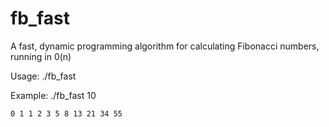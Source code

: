 # fb_fast
A fast, dynamic programming algorithm for calculating Fibonacci numbers, running in 0(n)

Usage: ./fb_fast <number>

Example: ./fb_fast 10

`0
1
1
2
3
5
8
13
21
34
55`

